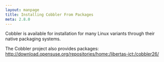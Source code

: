 ```yaml
---
layout: manpage
title: Installing Cobbler From Packages
meta: 2.8.0
---
```



Cobbler is available for installation for many Linux variants through their native packaging systems.

The Cobbler project also provides packages: http://download.opensuse.org/repositories/home:/libertas-ict:/cobbler26/

